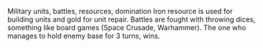 Military units, battles, resources, domination Iron resource is used for building units and gold for unit repair. Battles are fought with throwing dices, something like board games (Space Crusade, Warhammer). The one who manages to hold enemy base for 3 turns, wins.
